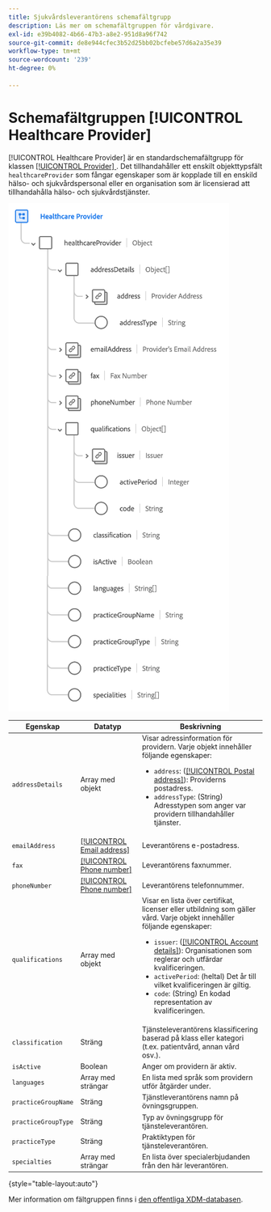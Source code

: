 ```yaml
---
title: Sjukvårdsleverantörens schemafältgrupp
description: Läs mer om schemafältgruppen för vårdgivare.
exl-id: e39b4082-4b66-47b3-a8e2-951d8a96f742
source-git-commit: de8e944cfec3b52d25bb02bcfebe57d6a2a35e39
workflow-type: tm+mt
source-wordcount: '239'
ht-degree: 0%

---
```


# Schemafältgruppen [!UICONTROL Healthcare Provider]

[!UICONTROL Healthcare Provider] är en standardschemafältgrupp för klassen [[!UICONTROL Provider] ](../../classes/provider.md). Det tillhandahåller ett enskilt objekttypsfält `healthcareProvider` som fångar egenskaper som är kopplade till en enskild hälso- och sjukvårdspersonal eller en organisation som är licensierad att tillhandahålla hälso- och sjukvårdstjänster.

![](../../images/field-groups/healthcare-provider.png)

| Egenskap | Datatyp | Beskrivning |
| --- | --- | --- |
| `addressDetails` | Array med objekt | Visar adressinformation för providern. Varje objekt innehåller följande egenskaper: <ul><li>`address`: ([[!UICONTROL Postal address]](../../data-types/postal-address.md)): Providerns postadress.</li><li>`addressType`: (String) Adresstypen som anger var providern tillhandahåller tjänster.</li></ul> |
| `emailAddress` | [[!UICONTROL Email address]](../../data-types/email-address.md) | Leverantörens e-postadress. |
| `fax` | [[!UICONTROL Phone number]](../../data-types/phone-number.md) | Leverantörens faxnummer. |
| `phoneNumber` | [[!UICONTROL Phone number]](../../data-types/phone-number.md) | Leverantörens telefonnummer. |
| `qualifications` | Array med objekt | Visar en lista över certifikat, licenser eller utbildning som gäller vård. Varje objekt innehåller följande egenskaper: <ul><li>`issuer`: ([[!UICONTROL Account details]](../../data-types/account-details.md)): Organisationen som reglerar och utfärdar kvalificeringen.</li><li>`activePeriod`: (heltal) Det år till vilket kvalificeringen är giltig.</li><li>`code`: (String) En kodad representation av kvalificeringen.</li></ul> |
| `classification` | Sträng | Tjänsteleverantörens klassificering baserad på klass eller kategori (t.ex. patientvård, annan vård osv.). |
| `isActive` | Boolean | Anger om providern är aktiv. |
| `languages` | Array med strängar | En lista med språk som providern utför åtgärder under. |
| `practiceGroupName` | Sträng | Tjänstleverantörens namn på övningsgruppen. |
| `practiceGroupType` | Sträng | Typ av övningsgrupp för tjänsteleverantören. |
| `practiceType` | Sträng | Praktiktypen för tjänsteleverantören. |
| `specialties` | Array med strängar | En lista över specialerbjudanden från den här leverantören. |

{style="table-layout:auto"}

Mer information om fältgruppen finns i [den offentliga XDM-databasen](https://github.com/adobe/xdm/blob/master/components/fieldgroups/provider/healthcare-provider-details.schema.json).
